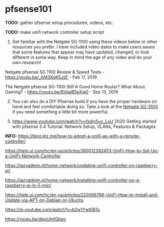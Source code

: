 # pfsense101

**TODO:** gather pfsense setup procedures, videos, etc.

**TODO:** make unifi network controller setup script

1. Get familiar with the Netgate SG-1100 using these videos below or other resources you prefer. I have included video dates to make users aware that some features that appear may have updated, changed, or look different in some way. Keep in mind the age of any video and do your own research!

Netgate pfsense SG 1100 Review & Speed Tests - https://youtu.be/_bM3XqK5JzE - Feb 17, 2019

The Netgate pfsense SG-1100 Still A Good Home Router? What About Gaming? - https://youtu.be/6VqeB5eXjq0 - Sep 13, 2019

2. You can also do a DIY Pfsense build if you have the proper hardware on hand and feel comfortable doing so. Take a look at the [Netgate SG-3100](https://www.youtube.com/watch?v=dbSUdDyfW0M) if you need something a little bit more powerful.

3. https://www.youtube.com/watch?v=fsdm5uc_LsU 
2020 Getting started with pfsense 2.4 Tutorial: Network Setup, VLANs, Features & Packages

**INFO:**
https://blog.ktz.me/how-to-adopt-a-unifi-ap-with-a-remote-controller/

https://help.ui.com/hc/en-us/articles/360012282453-UniFi-How-to-Set-Up-a-UniFi-Network-Controller

https://lazyadmin.nl/home-network/updating-unifi-controller-on-raspberry-pi/

https://lazyadmin.nl/home-network/installing-unifi-controller-on-a-raspberry-pi-in-5-min/

https://help.ui.com/hc/en-us/articles/220066768-UniFi-How-to-Install-and-Update-via-APT-on-Debian-or-Ubuntu





https://m.youtube.com/watch?v=b2w1Ywt081o

https://youtu.be/dpoUjnfGbeo
